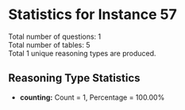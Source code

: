 # Statistics for Instance 57<br/>
Total number of questions: 1<br/>
Total number of tables: 5<br/>
Total 1 unique reasoning types are produced.<br/>
## Reasoning Type Statistics<br/>
- **counting:** Count = 1, Percentage = 100.00%<br/>
